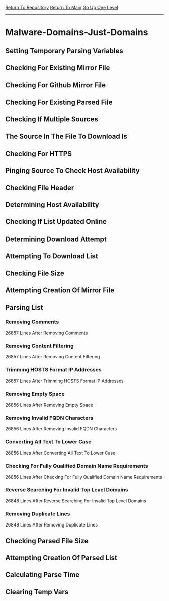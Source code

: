 [Return To Repository](https://github.com/deathbybandaid/piholeparser/)
[Return To Main](https://github.com/deathbybandaid/piholeparser/blob/master/RecentRunLogs/Mainlog.md)
[Go Up One Level](https://github.com/deathbybandaid/piholeparser/blob/master/RecentRunLogs/TopLevelScripts/30-Processing-External-Blacklists.md)
____________________________________
# Malware-Domains-Just-Domains
## Setting Temporary Parsing Variables
## Checking For Existing Mirror File
## Checking For Github Mirror File
## Checking For Existing Parsed File
## Checking If Multiple Sources
## The Source In The File To Download Is
## Checking For HTTPS
## Pinging Source To Check Host Availability
## Checking File Header
## Determining Host Availability
## Checking If List Updated Online
## Determining Download Attempt
## Attempting To Download List
## Checking File Size
## Attempting Creation Of Mirror File
## Parsing List
### Removing Comments
26857 Lines After Removing Comments
### Removing Content Filtering
26857 Lines After Removing Content Filtering
### Trimming HOSTS Format IP Addresses
26857 Lines After Trimming HOSTS Format IP Addresses
### Removing Empty Space
26856 Lines After Removing Empty Space
### Removing Invalid FQDN Characters
26856 Lines After Removing Invalid FQDN Characters
### Converting All Text To Lower Case
26856 Lines After Converting All Text To Lower Case
### Checking For Fully Qualified Domain Name Requirements
26856 Lines After Checking For Fully Qualified Domain Name Requirements
### Reverse Searching For Invalid Top Level Domains
26848 Lines After Reverse Searching For Invalid Top Level Domains
### Removing Duplicate Lines
26848 Lines After Removing Duplicate Lines
## Checking Parsed File Size
## Attempting Creation Of Parsed List
## Calculating Parse Time
## Clearing Temp Vars
